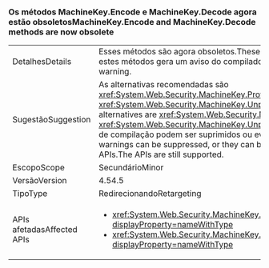 ### <a name="machinekeyencode-and-machinekeydecode-methods-are-now-obsolete"></a><span data-ttu-id="468ae-101">Os métodos MachineKey.Encode e MachineKey.Decode agora estão obsoletos</span><span class="sxs-lookup"><span data-stu-id="468ae-101">MachineKey.Encode and MachineKey.Decode methods are now obsolete</span></span>

|   |   |
|---|---|
|<span data-ttu-id="468ae-102">Detalhes</span><span class="sxs-lookup"><span data-stu-id="468ae-102">Details</span></span>|<span data-ttu-id="468ae-103">Esses métodos são agora obsoletos.</span><span class="sxs-lookup"><span data-stu-id="468ae-103">These methods are now obsolete.</span></span> <span data-ttu-id="468ae-104">A compilação de código que chama estes métodos gera um aviso do compilador.</span><span class="sxs-lookup"><span data-stu-id="468ae-104">Compilation of code that calls these methods produces a compiler warning.</span></span>|
|<span data-ttu-id="468ae-105">Sugestão</span><span class="sxs-lookup"><span data-stu-id="468ae-105">Suggestion</span></span>|<span data-ttu-id="468ae-106">As alternativas recomendadas são <xref:System.Web.Security.MachineKey.Protect(System.Byte[],System.String[])> e <xref:System.Web.Security.MachineKey.Unprotect(System.Byte[],System.String[])>.</span><span class="sxs-lookup"><span data-stu-id="468ae-106">The recommended alternatives are <xref:System.Web.Security.MachineKey.Protect(System.Byte[],System.String[])> and <xref:System.Web.Security.MachineKey.Unprotect(System.Byte[],System.String[])>.</span></span> <span data-ttu-id="468ae-107">Como alternativa, os avisos de compilação podem ser suprimidos ou evitados usando um compilador mais antigo.</span><span class="sxs-lookup"><span data-stu-id="468ae-107">Alternatively, the build warnings can be suppressed, or they can be avoided by using an older compiler.</span></span> <span data-ttu-id="468ae-108">Ainda há suporte para as APIs.</span><span class="sxs-lookup"><span data-stu-id="468ae-108">The APIs are still supported.</span></span>|
|<span data-ttu-id="468ae-109">Escopo</span><span class="sxs-lookup"><span data-stu-id="468ae-109">Scope</span></span>|<span data-ttu-id="468ae-110">Secundário</span><span class="sxs-lookup"><span data-stu-id="468ae-110">Minor</span></span>|
|<span data-ttu-id="468ae-111">Versão</span><span class="sxs-lookup"><span data-stu-id="468ae-111">Version</span></span>|<span data-ttu-id="468ae-112">4.5</span><span class="sxs-lookup"><span data-stu-id="468ae-112">4.5</span></span>|
|<span data-ttu-id="468ae-113">Tipo</span><span class="sxs-lookup"><span data-stu-id="468ae-113">Type</span></span>|<span data-ttu-id="468ae-114">Redirecionando</span><span class="sxs-lookup"><span data-stu-id="468ae-114">Retargeting</span></span>|
|<span data-ttu-id="468ae-115">APIs afetadas</span><span class="sxs-lookup"><span data-stu-id="468ae-115">Affected APIs</span></span>|<ul><li><xref:System.Web.Security.MachineKey.Encode(System.Byte[],System.Web.Security.MachineKeyProtection)?displayProperty=nameWithType></li><li><xref:System.Web.Security.MachineKey.Decode(System.String,System.Web.Security.MachineKeyProtection)?displayProperty=nameWithType></li></ul>|

